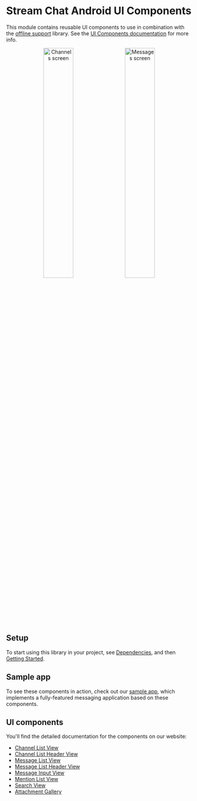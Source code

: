 # Stream Chat Android UI Components

This module contains reusable UI components to use in combination with the [offline support](../stream-chat-android-offline) library. See the [UI Components documentation](https://getstream.io/chat/docs/sdk/android/ui/getting-started/) for more info.

<p align="center">
  <img alt="Channels screen" src="../docs/sample-channels-light.png" width="40%">
&nbsp; &nbsp;
  <img alt="Messages screen" src="../docs/sample-messages-light.png" width="40%">
</p>

## Setup

To start using this library in your project, see [Dependencies](https://getstream.io/chat/docs/sdk/android/basics/dependencies/), and then [Getting Started](https://getstream.io/chat/docs/sdk/android/basics/getting-started/).

## Sample app

To see these components in action, check out our [sample app](../stream-chat-android-ui-components-sample), which implements a fully-featured messaging application based on these components.

## UI components

You'll find the detailed documentation for the components on our website:

- [Channel List View](https://getstream.io/chat/docs/sdk/android/ui/components/channel-list/)
- [Channel List Header View](https://getstream.io/chat/docs/sdk/android/ui/components/channel-list-header/)
- [Message List View](https://getstream.io/chat/docs/sdk/android/ui/components/message-list/)
- [Message List Header View](https://getstream.io/chat/docs/sdk/android/ui/components/message-list-header/)
- [Message Input View](https://getstream.io/chat/docs/sdk/android/ui/components/message-input/)
- [Mention List View](https://getstream.io/chat/docs/sdk/android/ui/components/mention-list-view/)
- [Search View](https://getstream.io/chat/docs/sdk/android/ui/components/search-view/)
- [Attachment Gallery](https://getstream.io/chat/docs/sdk/android/ui/components/attachment-gallery/)
